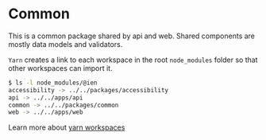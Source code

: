 # Common

This is a common package shared by api and web. Shared components are mostly data models and validators.

`Yarn` creates a link to each workspace in the root `node_modules` folder so that other workspaces can import it.

```bash
$ ls -l node_modules/@ien
accessibility -> ../../packages/accessibility
api -> ../../apps/api
common -> ../../packages/common
web -> ../../apps/web
```

Learn more about [yarn workspaces](https://classic.yarnpkg.com/lang/en/docs/workspaces/)